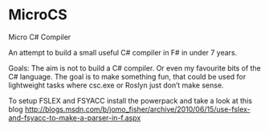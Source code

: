 MicroCS
=======

Micro C# Compiler

An attempt to build a small useful C# compiler in F# in under 7 years.

Goals:
The aim is not to build a C# compiler. Or even my favourite bits of the C# language. The goal is to make something fun, that could be used for lightweight tasks where csc.exe or Roslyn just don’t make sense. 

To setup FSLEX and FSYACC install the powerpack and take a look at this blog http://blogs.msdn.com/b/jomo_fisher/archive/2010/06/15/use-fslex-and-fsyacc-to-make-a-parser-in-f.aspx